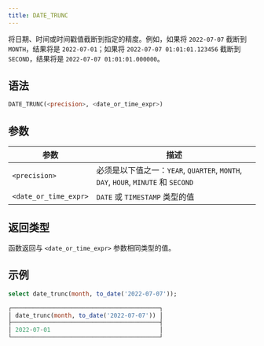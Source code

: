 ```yaml
---
title: DATE_TRUNC
---
```


将日期、时间或时间戳值截断到指定的精度。例如，如果将 `2022-07-07` 截断到 `MONTH`，结果将是 `2022-07-01`；如果将 `2022-07-07 01:01:01.123456` 截断到 `SECOND`，结果将是 `2022-07-07 01:01:01.000000`。

## 语法

```sql
DATE_TRUNC(<precision>, <date_or_time_expr>)
```
## 参数

| 参数                  | 描述                                                                                             |
|-----------------------|--------------------------------------------------------------------------------------------------|
| `<precision>`          | 必须是以下值之一：`YEAR`, `QUARTER`, `MONTH`, `DAY`, `HOUR`, `MINUTE` 和 `SECOND`                |
| `<date_or_time_expr>` | `DATE` 或 `TIMESTAMP` 类型的值                                                                  |

## 返回类型

函数返回与 `<date_or_time_expr>` 参数相同类型的值。

## 示例

```sql
select date_trunc(month, to_date('2022-07-07'));

┌──────────────────────────────────────────┐
│ date_trunc(month, to_date('2022-07-07')) │
├──────────────────────────────────────────┤
│ 2022-07-01                               │
└──────────────────────────────────────────┘
```